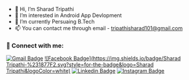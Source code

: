 - 👋 Hi, I’m Sharad Tripathi
- 👀 I’m interested in Android App Devlopment
- 🌱 I’m currently Persuaing B.Tech 
- 📫 You can contact me through email - tripathisharad101@gmail.com




### 🔗 Connect with me:
<!-- style=flat-square& -->
[![Gmail Badge](https://img.shields.io/badge/Gmail-D14836?style=for-the-badge&logo=gmail&logoColor=white)](mailto:tripathisharad@gmail.com)
[![Facebook Badge](https://img.shields.io/badge/Sharad Tripathi-%231877F2.svg?style=for-the-badge&logo=Sharad Tripathi&logoColor=white)](https://www.facebook.com/sharad.tiwari.35513)
[![Linkedin Badge](https://img.shields.io/badge/linkedin-%230077B5.svg?style=for-the-badge&logo=linkedin&logoColor=white)](https://www.linkedin.com/in/sharad-tripathi-bb1b991ba)
[![Instagram Badge](https://img.shields.io/badge/Instagram-%23E4405F.svg?style=for-the-badge&logo=Instagram&logoColor=white)](https://www.instagram.com/_tripathi_sharad/)





<!---
tripathisharad/tripathisharad is a ✨ special ✨ repository because its `README.md` (this file) appears on your GitHub profile.
You can click the Preview link to take a look at your changes.
--->
